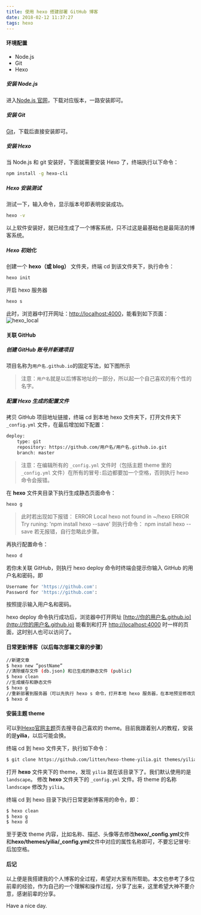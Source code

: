 ```yaml
---
title: 使用 hexo 搭建部署 GitHub 博客
date: 2018-02-12 11:37:27
tags: hexo
---
```

#### 环境配置

- Node.js
- Git
- Hexo

<!--more-->

##### 安装 Node.js
进入[Node.js 官网](https://nodejs.org/en/)，下载对应版本，一路安装即可。
##### 安装 Git
[Git](https://git-scm.com/download)，下载后直接安装即可。
##### 安装 Hexo
当 Node.js 和 git 安装好，下面就需要安装 Hexo 了，终端执行以下命令：

```bash
npm install -g hexo-cli
```
##### Hexo 安装测试
测试一下，输入命令，显示版本号即表明安装成功。
```bash
hexo -v
```
以上软件安装好，就已经生成了一个博客系统，只不过这是最基础也是最简洁的博客系统。

##### Hexo 初始化
创建一个 **hexo（或 blog）** 文件夹，终端 cd 到该文件夹下，执行命令：
```bash
hexo init
```

开启 hexo 服务器
```bash
hexo s
```

此时，浏览器中打开网址：[http://localhost:4000](http://localhost:4000)，能看到如下页面：
![hexo_local](img_hexo_local.jpg)

#### 关联 GitHub
##### 创建 GitHub 账号并新建项目
项目名称为`用户名.github.io`的固定写法，如下图所示
> 注意：`用户名`就是以后博客地址的一部分，所以起一个自己喜欢的有个性的名字。

##### 配置 Hexo 生成的配置文件

拷贝 GitHub 项目地址链接，终端 cd 到本地 hexo 文件夹下，打开文件夹下 `_config.yml` 文件，在最后增加如下配置：

```bash
deploy:
    type: git
    repository: https://github.com/用户名/用户名.github.io.git
    branch: master
```

> 注意：在编辑所有的 `_config.yml` 文件时（包括主题 theme 里的 `_config.yml` 文件）在所有的冒号`:`后边都要加一个空格，否则执行 hexo 命令会报错。

在 **hexo** 文件夹目录下执行生成静态页面命令：
```bash
hexo g
```

> 此时若出现如下报错：
ERROR Local hexo not found in ~/hexo
ERROR Try runing: 'npm install hexo --save'
则执行命令：
npm install hexo --save
若无报错，自行忽略此步骤。

再执行配置命令：
```bash
hexo d
```

若你未关联 GitHub，则执行 hexo deploy 命令时终端会提示你输入 GitHub 的用户名和密码，即
```bash
Username for 'https://github.com':
Password for 'https://github.com':
```
按照提示输入用户名和密码。

hexo deploy 命令执行成功后，浏览器中打开网址 [http://你的用户名.github.io](http://你的用户名.github.io) 能看到和打开 [http://localhost:4000](http://localhost:4000) 时一样的页面，这时别人也可以访问了。


#### 日常更新博客（以后每次部署文章的步骤）

```bash
//新建文章
$ hexo new ”postName”
//清除缓存文件 (db.json) 和已生成的静态文件 (public)
$ hexo clean
//生成缓存和静态文件
$ hexo g
//重新部署到服务器（可以先执行 hexo s 命令，打开本地 hexo 服务器，在本地预览修改完之后在执行 hexo d 部署到服务器）
$ hexo d
```

#### 安装主题 theme
可以到[Hexo官网主题](https://hexo.io/themes/)页去搜寻自己喜欢的 theme。目前我跟着别人的教程，安装的是**yilia**，以后可能会换。

终端 cd 到 hexo 文件夹下，执行如下命令：

```bash
$ git clone https://github.com/litten/hexo-theme-yilia.git themes/yilia
```
打开 **hexo** 文件夹下的 theme，发现 `yilia` 就在该目录下了。我们默认使用的是 `landscape`。
修改 **hexo** 文件夹下的 `_config.yml` 文件。将 theme 的名称 `landscape` 修改为 `yilia`。

终端 cd 到 hexo 目录下执行日常更新博客用的命令，即：
```bash
$ hexo clean
$ hexo g
$ hexo d
```

至于更改 theme 内容，比如名称、描述、头像等去修改**hexo/_config.yml**文件和**hexo/themes/yilia/_config.yml**文件中对应的属性名称即可，不要忘记冒号:后加空格。

#### 后记

以上便是我搭建我的个人博客的全过程，希望对大家有所帮助。本文也参考了多位前辈的经验，作为自己的一个理解和操作过程，分享了出来，这里希望大神不要介意，感谢前辈的分享。

Have a nice day.
